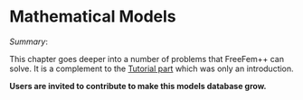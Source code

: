 # Mathematical Models

_Summary_:

This chapter goes deeper into a number of problems that FreeFem++ can solve.  It is a complement to the [Tutorial part](../tutorial) which was only an introduction.

**Users are invited to contribute to make this models database grow.**
